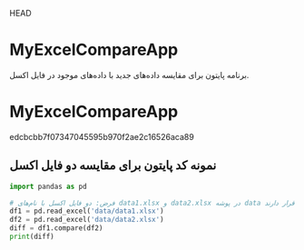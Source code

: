 HEAD
# MyExcelCompareApp
برنامه پایتون برای مقایسه داده‌های جدید با داده‌های موجود در فایل اکسل.

# MyExcelCompareApp
edcbcbb7f07347045595b970f2ae2c16526aca89
## نمونه کد پایتون برای مقایسه دو فایل اکسل

```python
import pandas as pd

# فرض: دو فایل اکسل با نام‌های data1.xlsx و data2.xlsx در پوشه data قرار دارند
df1 = pd.read_excel('data/data1.xlsx')
df2 = pd.read_excel('data/data2.xlsx')
diff = df1.compare(df2)
print(diff)
